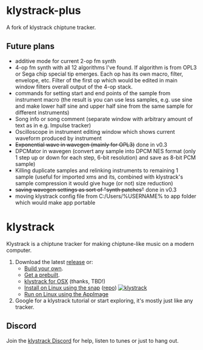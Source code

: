 # klystrack-plus

A fork of klystrack chiptune tracker.

## Future plans

- additive mode for current 2-op fm synth
- 4-op fm synth with all 12 algorithms I've found. If algorithm is from OPL3 or Sega chip special tip emerges. Each op has its own macro, filter, envelope, etc. Filter of the first op which would be edited in main window filters overall output of the 4-op stack. 
- commands for setting start and end points of the sample from instrument macro (the result is you can use less samples, e.g. use sine and make lower half sine and upper half sine from the same sample for different instruments) 
- Song info or song comment (separate window with arbitrary amount of text as in e.g. Impulse tracker)
- Oscilloscope in instrument editing window which shows current waveform produced by instrument
- ~~Exponential wave in wavegen (mainly for OPL3)~~ done in v0.3
- DPCMator in wavegen (convert any sample into DPCM NES format (only 1 step up or down for each step, 6-bit resolution) and save as 8-bit PCM sample) 
- Killing duplicate samples and relinking instruments to remaining 1 sample (useful for imported xms and its, combined with klystrack's sample compression it would give huge (or not) size reduction)
- ~~saving wavegen settings as sort of "synth patches"~~ done in v0.3
- moving klystrack config file from C:/Users/%USERNAME% to app folder which would make app portable

# klystrack

Klystrack is a chiptune tracker for making chiptune-like music on a modern computer.

1. Download the latest [release](https://github.com/kometbomb/klystrack/releases) or: 
    - [Build your own](https://github.com/kometbomb/klystrack/wiki/HowToCompile).
    - [Get a prebuilt](https://repology.org/metapackage/klystrack/versions).
    - [klystrack for OSX](https://plugins.ro/klystrack/) (thanks, TBD!)
    - [Install on Linux using the snap](https://snapcraft.io/klystrack) ([repo](https://github.com/kometbomb/klystrack-snap)) [![klystrack](https://snapcraft.io/klystrack/badge.svg)](https://snapcraft.io/klystrack)
    - [Run on Linux using the AppImage](http://sid.ethz.ch/appimage/Klystrack-x86_64.AppImage)
2. Google for a klystrack tutorial or start exploring, it's mostly just like any tracker.

## Discord

Join the [klystrack Discord](https://discord.gg/udba7HG) for help, listen to tunes or just to hang out.
